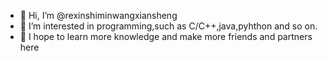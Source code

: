 - 👋 Hi, I’m @rexinshiminwangxiansheng
- 👀 I’m interested in programming,such as C/C++,java,pyhthon and so on.
- 👀 I hope to learn more knowledge and make more friends and partners here  
<!---
rexinshiminwangxiansheng/rexinshiminwangxiansheng is a ✨ special ✨ repository because its `README.md` (this file) appears on your GitHub profile.
You can click the Preview link to take a look at your changes.
--->
